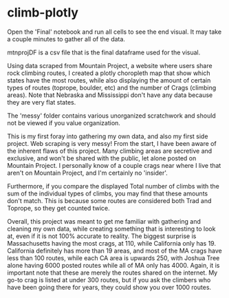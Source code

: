 # climb-plotly

Open the 'Final' notebook and run all cells to see the end visual. It may take a couple minutes to gather all of the data.

mtnprojDF is a csv file that is the final dataframe used for the visual.  

Using data scraped from Mountain Project, a website where users share rock climbing routes,
I created a plotly choropleth map that show which states have the most routes, while also displaying the amount
of certain types of routes (toprope, boulder, etc) and the number of Crags (climbing areas). Note that Nebraska and 
Mississippi don't have any data because they are very flat states. 

The 'messy' folder contains various unorganized scratchwork and should not be viewed if you value organization. 

This is my first foray into gathering my own data, and also my first side project. Web scraping is very messy!
From the start, I have been aware of the inherent flaws of this project.  Many climbing areas are secretive and exclusive,
and won't be shared with the public, let alone posted on Mountain Project.  I personally know of a couple crags near where I live
that aren't on Mountain Project, and I'm certainly no 'insider'.  

Furthermore, if you compare the displayed Total number of climbs with the sum of the individual types of climbs, you may find
that these amounts don't match.  This is because some routes are considered both Trad and Toprope, so they get counted twice.  

Overall, this project was meant to get me familiar with gathering and cleaning my own data, while creating something that is 
interesting to look at, even if it is not 100% accurate to reality.  The biggest surprise is Massachusetts having the most crags,
at 110, while California only has 19.  California definitely has more than 19 areas, and most of the MA crags have less than 100
routes, while each CA area is upwards 250, with Joshua Tree alone having 6000 posted routes while all of MA only has 4000. Again,
it is important note that these are merely the routes shared on the internet. My go-to crag is listed at under 300 routes,
but if you ask the climbers who have been going there for years, they could show you over 1000 routes. 
